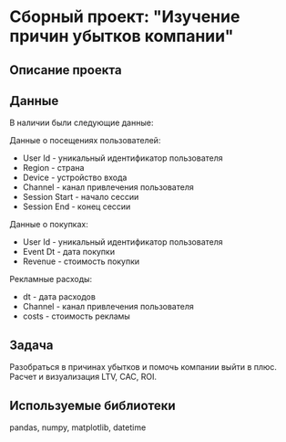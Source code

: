 # **Сборный проект: "Изучение причин убытков компании"**

## **Описание проекта**

## **Данные**

В наличии были следующие данные:

Данные о посещениях пользователей:  
- User Id - уникальный идентификатор пользователя	 
- Region - страна  
- Device - устройство входа  
- Channel - канал привлечения пользователя  
- Session Start	- начало сессии  
- Session End - конец сессии

Данные о покупках:  
- User Id - уникальный идентификатор пользователя
- Event Dt - дата покупки 
- Revenue - стоимость покупки

Рекламные расходы:  
- dt - дата расходов
- Channel - канал привлечения пользователя
- costs - стоимость рекламы

## **Задача**

Разобраться в причинах убытков и помочь компании выйти в плюс. Расчет и визуализация LTV, CAC, ROI.

## **Используемые библиотеки**

pandas, numpy, matplotlib, datetime
